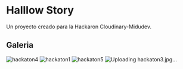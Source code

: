 # Halllow Story

Un proyecto creado para la Hackaron Cloudinary-Midudev.

## Galeria
![hackaton4](https://github.com/user-attachments/assets/7096017e-549f-4682-9260-361d6f7373ed)
![hackaton1](https://github.com/user-attachments/assets/4aafaf8c-12a3-40d4-9f75-8b8094da886a)
![hackaton5](https://github.com/user-attachments/assets/548544a5-25f6-4091-8074-2b98a3210ee2)
![Uploading hackaton3.jpg…]()
